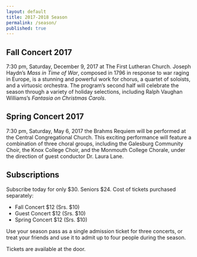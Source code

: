 ```yaml
---
layout: default
title: 2017-2018 Season
permalink: /season/
published: true
---
```









## **Fall Concert 2017**
7:30 pm, Saturday, December 9, 2017 
at The First Lutheran Church.
Joseph Haydn’s _Mass in Time of War_, composed in 1796 in response to war raging in Europe, is a stunning and powerful work for chorus, a quartet of soloists, and a virtuosic orchestra. The program’s second half will celebrate the season through a variety of holiday selections, including Ralph Vaughan Williams’s _Fantasia on Christmas Carols_.



## Spring Concert 2017
7:30 pm, Saturday, May 6, 2017 the Brahms Requiem will be performed at the Central Congregational Church. This exciting performance will feature a combination of three choral groups, including the Galesburg Community Choir, the Knox College Choir, and the Monmouth College Chorale, under the direction of guest conductor Dr. Laura Lane.

 

## Subscriptions
Subscribe today for only $30. Seniors $24.
Cost of tickets purchased separately:

* Fall Concert $12 (Srs. $10)
* Guest Concert $12 (Srs. $10)
* Spring Concert $12 (Srs. $10)

Use your season pass as a single admission ticket for three concerts, or treat your friends and use it to admit up to four people during the season.

Tickets are available at the door.
